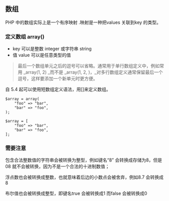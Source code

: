## 数组

PHP 中的数组实际上是一个有序映射 .映射是一种把values 关联到key 的类型。

### **定义数组 array\(\)**

* key 可以是整数 integer 或字符串 string 
* 值 value 可以是任意类型的值

> 最后一个数组单元之后的逗号可以省略。通常用于单行数组定义中，例如常用 _array\(1, 2\) _而不是 _array\(1, 2, \)，_对多行数组定义通常保留最后一个逗号，这样要添加一个新单元时更方便。

自 5.4 起可以使用短数组定义语法，用\[\]来定义数组。

```
$array = array(
    "foo" => "bar",
    "bar" => "foo",
);

$array = [
    "foo" => "bar",
    "bar" => "foo",
];
```

### 需要注意

包含合法整数值的字符串会被转换为整型，例如键名“8” 会转换成存储为8，但是08 就不会被转换，因为不是一个合法的十进制数值；

浮点数也会被转换成整数，也就意味着后边的小数点会被舍弃，例如8.7 会转换成8

布尔值也会被转换成整型，即键名true 会被转换成1 而false 会被转换成0




